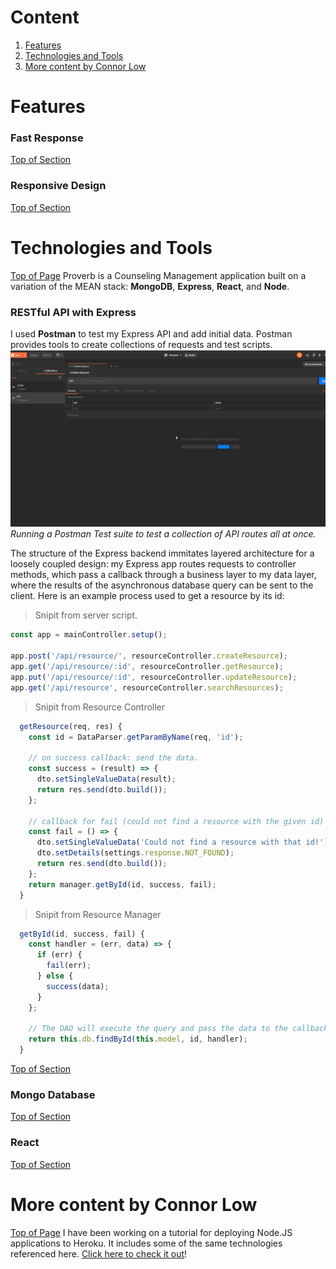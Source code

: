 # Content
1. [Features](#Features)
2. [Technologies and Tools](#Technologies-and-Tools)
3. [More content by Connor Low](#More-content-by-Connor-Low)
# Features
### Fast Response
[Top of Section](#Features)
### Responsive Design
[Top of Section](#Features)

# Technologies and Tools
[Top of Page](#Content)
Proverb is a Counseling Management application built on a variation of the MEAN stack: **MongoDB**, **Express**, **React**, and **Node**.
### RESTful API with Express
I used **Postman** to test my Express API and add initial data. Postman provides tools to create collections of requests and test scripts.
![Api Collection Runner](img/api_test_suite.gif)
*Running a Postman Test suite to test a collection of API routes all at once.*

The structure of the Express backend immitates layered architecture for a loosely coupled design: my Express app routes requests to controller methods, which pass a callback through a business layer to my data layer, where the results of the asynchronous database query can be sent to the client. Here is an example process used to get a resource by its id:
> Snipit from server script.
```js 
const app = mainController.setup();

app.post('/api/resource/', resourceController.createResource);
app.get('/api/resource/:id', resourceController.getResource);
app.put('/api/resource/:id', resourceController.updateResource);
app.get('/api/resource', resourceController.searchResources);
```
> Snipit from Resource Controller
```js
  getResource(req, res) {
    const id = DataParser.getParamByName(req, 'id');

    // on success callback: send the data.
    const success = (result) => {
      dto.setSingleValueData(result);
      return res.send(dto.build());
    };

    // callback for fail (could not find a resource with the given id)
    const fail = () => {
      dto.setSingleValueData('Could not find a resource with that id!');
      dto.setDetails(settings.response.NOT_FOUND);
      return res.send(dto.build());
    };
    return manager.getById(id, success, fail);
  }
```
> Snipit from Resource Manager
```js
  getById(id, success, fail) {
    const handler = (err, data) => {
      if (err) {
        fail(err);
      } else {
        success(data);
      }
    };

    // The DAO will execute the query and pass the data to the callback functions defined in the Controller.
    return this.db.findById(this.model, id, handler);
  }
```
[Top of Section](#Technologies-and-Tools)
### Mongo Database
[Top of Section](#Technologies-and-Tools)
### React
[Top of Section](#Technologies-and-Tools)

# More content by Connor Low
[Top of Page](#Content)
I have been working on a tutorial for deploying Node.JS applications to Heroku. It includes some of the same technologies referenced here. [Click here to check it out](https://github.com/ConnorJamesLow/icc-heroku)!